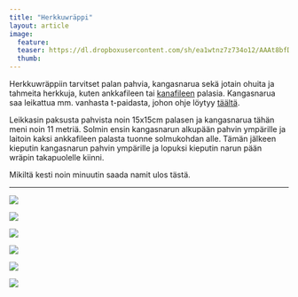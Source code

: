 ```yaml
---
title: "Herkkuwräppi"
layout: article
image:
  feature:
  teaser: https://dl.dropboxusercontent.com/sh/ea1wtnz7z734o12/AAAt8bfDFv0lc1KPZj0CIwVSa/aktivointi/herkkuwrappi/DSC55799-245px.jpg
  thumb:
---
```


Herkkuwräppiin tarvitset palan pahvia, kangasnarua sekä jotain ohuita ja tahmeita herkkuja, kuten ankkafileen tai [kanafileen](http://clk.tradedoubler.com/click?p(210840)a(2526211)g(19927404)url(http://www.zooplus.fi/shop/koirat/luut/rocco/rocco_puruliuskat/534985)) palasia. Kangasnarua saa leikattua mm. vanhasta t-paidasta, johon ohje löytyy [täältä](/aktivointi/kangaspallo/).

Leikkasin paksusta pahvista noin 15x15cm palasen ja kangasnarua tähän meni noin 11 metriä. Solmin ensin kangasnarun alkupään pahvin ympärille ja laitoin kaksi ankkafileen palasta tuonne solmukohdan alle. Tämän jälkeen kieputin kangasnarun pahvin ympärille ja lopuksi kieputin narun pään wräpin takapuolelle kiinni.

Mikiltä kesti noin minuutin saada namit ulos tästä.

---

[![](https://dl.dropboxusercontent.com/sh/ea1wtnz7z734o12/AAAjyrojP_oXva_JyZxotMILa/aktivointi/herkkuwrappi/DSC55791-800px.jpg)](https://dl.dropboxusercontent.com/sh/ea1wtnz7z734o12/AAAOfkISr4KZEWz8jJUlTucCa/aktivointi/herkkuwrappi/DSC55791.jpg)

[![](https://dl.dropboxusercontent.com/sh/ea1wtnz7z734o12/AACky7Xqr9_hKPbpHPim9s0oa/aktivointi/herkkuwrappi/DSC55799-800px.jpg)](https://dl.dropboxusercontent.com/sh/ea1wtnz7z734o12/AACUuHIXFj7SBBeEQqP_p7gqa/aktivointi/herkkuwrappi/DSC55799.jpg)

[![](https://dl.dropboxusercontent.com/sh/ea1wtnz7z734o12/AAArAhkE4bi_wfe8FF60yJJRa/aktivointi/herkkuwrappi/DSC55844-800px.jpg)](https://dl.dropboxusercontent.com/sh/ea1wtnz7z734o12/AADesYMq5GN67NVeFnkrxs1pa/aktivointi/herkkuwrappi/DSC55844.jpg)

[![](https://dl.dropboxusercontent.com/sh/ea1wtnz7z734o12/AACjl0VrzaNOBSgcAdbjKFQ9a/aktivointi/herkkuwrappi/DSC55864-800px.jpg)](https://dl.dropboxusercontent.com/sh/ea1wtnz7z734o12/AABG98fakMR0-HdolPpJTp5la/aktivointi/herkkuwrappi/DSC55864.jpg)

[![](https://dl.dropboxusercontent.com/sh/ea1wtnz7z734o12/AADLlFGbT3yAL-wnTbjqOEkOa/aktivointi/herkkuwrappi/DSC55871-800px.jpg)](https://dl.dropboxusercontent.com/sh/ea1wtnz7z734o12/AAAuxoHtluoBLfBOme9qqSJda/aktivointi/herkkuwrappi/DSC55871.jpg)

[![](https://dl.dropboxusercontent.com/sh/ea1wtnz7z734o12/AAA5mvcWWbMNjZWnlJZdL7ISa/aktivointi/herkkuwrappi/DSC55779-800px.jpg)](https://dl.dropboxusercontent.com/sh/ea1wtnz7z734o12/AAAAecPJgAQ0HBljoPIWXIXKa/aktivointi/herkkuwrappi/DSC55779.jpg)
